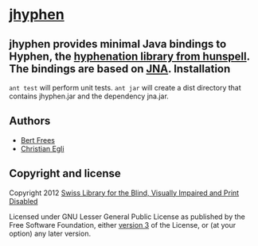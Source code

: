[jhyphen][]
===========

jhyphen provides minimal Java bindings to Hyphen, the [hyphenation library from hunspell][hunspell]. The bindings are based on [JNA][].
Installation
------------

`ant test` will perform unit tests.
`ant jar` will create a dist directory that contains jhyphen.jar and the dependency jna.jar.

Authors
-------

+ [Bert Frees](http://github.com/bertfrees)
+ [Christian Egli](http://github.com/egli)

Copyright and license
---------------------

Copyright 2012 [Swiss Library for the Blind, Visually Impaired and Print Disabled][sbs]

Licensed under GNU Lesser General Public License as published by the Free Software Foundation, either [version 3][lgpl] of the License, or (at your option) any later version.

[jhyphen]: http://github.com/sbsdev/jhyphen
[hunspell]: http://hunspell.sourceforge.net/
[jna]: https://github.com/twall/jna
[sbs]: http://www.sbs.ch
[lgpl]: http://www.gnu.org/licenses/lgpl.html
